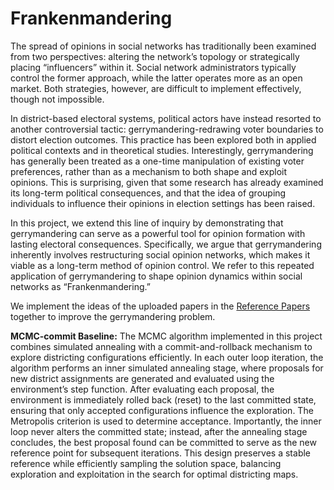 # Frankenmandering

The spread of opinions in social networks has traditionally been examined from two perspectives: altering the network’s topology or strategically placing “influencers” within it. Social network administrators typically control the former approach, while the latter operates more as an open market. Both strategies, however, are difficult to implement effectively, though not impossible.

In district-based electoral systems, political actors have instead resorted to another controversial tactic: gerrymandering-redrawing voter boundaries to distort election outcomes. This practice has been explored both in applied political contexts and in theoretical studies. Interestingly, gerrymandering has generally been treated as a one-time manipulation of existing voter preferences, rather than as a mechanism to both shape and exploit opinions. This is surprising, given that some research has already examined its long-term political consequences, and that the idea of grouping individuals to influence their opinions in election settings has been raised. 

In this project, we extend this line of inquiry by demonstrating that gerrymandering can serve as a powerful tool for opinion formation with lasting electoral consequences. Specifically, we argue that gerrymandering inherently involves restructuring social opinion networks, which makes it viable as a long-term method of opinion control. We refer to this repeated application of gerrymandering to shape opinion dynamics within social networks as “Frankenmandering.”

We implement the ideas of the uploaded papers in the [Reference Papers](https://github.com/kimiaramezani/Frankenmandering/tree/a7266aea55addbf155c084ad0485f4fe0c37e9ef/Reference%20Papers) together to improve the gerrymandering problem. 

**MCMC-commit Baseline:** The MCMC algorithm implemented in this project combines simulated annealing with a commit-and-rollback mechanism to explore districting configurations efficiently. In each outer loop iteration, the algorithm performs an inner simulated annealing stage, where proposals for new district assignments are generated and evaluated using the environment’s step function. After evaluating each proposal, the environment is immediately rolled back (reset) to the last committed state, ensuring that only accepted configurations influence the exploration. The Metropolis criterion is used to determine acceptance. Importantly, the inner loop never alters the committed state; instead, after the annealing stage concludes, the best proposal found can be committed to serve as the new reference point for subsequent iterations. This design preserves a stable reference while efficiently sampling the solution space, balancing exploration and exploitation in the search for optimal districting maps.

